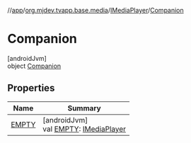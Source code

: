 //[app](../../../../index.md)/[org.mjdev.tvapp.base.media](../../index.md)/[IMediaPlayer](../index.md)/[Companion](index.md)

# Companion

[androidJvm]\
object [Companion](index.md)

## Properties

| Name | Summary |
|---|---|
| [EMPTY](-e-m-p-t-y.md) | [androidJvm]<br>val [EMPTY](-e-m-p-t-y.md): [IMediaPlayer](../index.md) |

